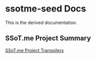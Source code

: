 # ssotme-seed Docs

This is the derived documentation.  

## SSoT.me Project Summary

[SSoT.me Project Transpilers](./SSoTmeProject.html)
